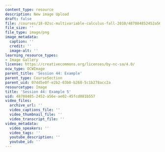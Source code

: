 ```yaml
---
content_type: resource
description: New image Upload
draft: false
file: /courses/18-02sc-multivariable-calculus-fall-2010/487084852452a56eae0245fcd081b557_MIT18_02SC_L14Brds_13.png
file_size: ''
file_type: image/png
image_metadata:
  caption: ''
  credit: ''
  image-alt: ''
learning_resource_types:
- Image Gallery
license: https://creativecommons.org/licenses/by-nc-sa/4.0/
ocw_type: OCWImage
parent_title: 'Session 44: Example'
parent_type: CourseSection
parent_uid: 07dd5e0f-e2b2-03b0-b268-5c1b278acc2a
resourcetype: Image
title: 'Session 44: Example 5'
uid: 48708485-2452-a56e-ae02-45fcd081b557
video_files:
  archive_url: ''
  video_captions_file: ''
  video_thumbnail_file: ''
  video_transcript_file: ''
video_metadata:
  video_speakers: ''
  video_tags: ''
  youtube_description: ''
  youtube_id: ''
---
```

